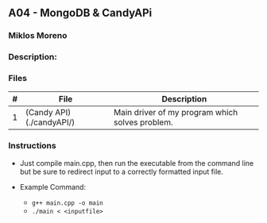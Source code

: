 ## A04 - MongoDB & CandyAPi
### Miklos Moreno
### Description:



### Files

|   #   | File                  | Description                                     |
| :---: | --------------------- | ----------------------------------------------- |
|   1   | (Candy API)(./candyAPI/) | Main driver of my program which solves problem. |


### Instructions

- Just compile main.cpp, then run the executable from the command line but be sure to redirect
input to a correctly formatted input file.

- Example Command:
    - `g++ main.cpp -o main`
    - `./main < <inputfile>`